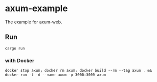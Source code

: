 # axum-example

The example for axum-web.

## Run

```shell
cargo run
```

### with Docker

```shell
docker stop axum; docker rm axum; docker build --rm --tag axum . && docker run -t -d --name axum -p 3000:3000 axum
```
